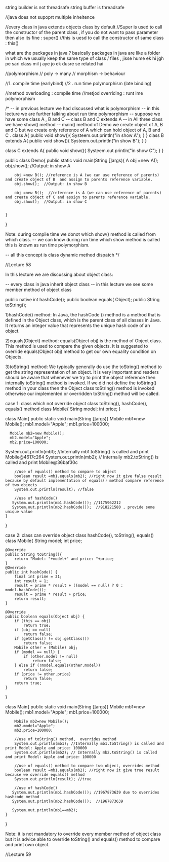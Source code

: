 string builder is not threadsafe
string buffer is threadsafe

//java does not supoprt multiple inheitence


//every  class in java extends objects class by default
//Super is used to call the  constructor of the parent class , if you do not want to pass parameter then also its fine   :  super()
//this is uesd to call the constructor of same class     :   this()



what are the packages in java ?
basically packages in java are like a folder in which we usually keep the same type of class / files  , jisse hume ek hi jgh pe sari class mil j aye jo ek dusre se related hai



//polymorphism
// poly -> many
// morphism -> behaviour

//1. compile time (earlybind)
//2 . run time polymorphism (late binding)

//method overloading  : compile time
//metjod overriding : runt ime polymorphism

/* -- in previous lecture we had discussed what is polymorphism 
-- in this lecture we are further talking about run time polymorphism
-- suppose we have some class A , B and C
-- class B and C extends A 
-- in All three class we have show() method 
-- main() method of Demo we create object of A, B and C but we create only reference of A which can hold
object of A, B and C .
class A{
public void show(){
    Systeem.out.println("in show A");
}
}
class B extends A{
public void show(){
    Systeem.out.println("in show B");
}
}

class C extends A{
public void show(){
    Systeem.out.println("in show C");
}
}

public class Demo{
    public static void main(String []args){
        A obj =new A();  
        obj.show();  //Output: in show A

        obj =new B(); //reference is A (we can use reference of parents) and create object of B  and assign to parents reference variable.
        obj.show();  //Output: in show B

        obj =new B();  //reference is A (we can use reference of parents) and create object of C and assign to parents reference variable.
        obj.show();  //Output: in show C

 
    }
}

Note: during compile time we donot which show() method is called from which class.
    -- we can know during run time which show method is called this is known as run time polymorphism.






  -- all this concept is class dynamic method dispatch  */






//Lecture 58

In this lecture we are discussing about object class:

-- every class in java inherit object class
-- in this lecture we see some member method of object class

public native int hashCode();
public boolean equals( Object);
public  String toString();

1)hashCode() method:
In Java, the hashCode () method is a method that is defined in the Object class, 
which is the parent class of all classes in Java. It returns an integer value that 
represents the unique hash code of an object.

2)equals(Object) method:
equals(Object obj) is the method of Object class. This method is used to compare 
the given objects. It is suggested to override equals(Object obj) method to get our own equality condition on Objects.

3)toString() method:
We typically generally do use the toString() method to get the string representation of an object. It is very important 
and readers should be aware that whenever we try to print the object reference then internally toString() method is invoked. 
If we did not define the toString() method in your class then the Object class toString() method is invoked otherwise our 
implemented or overridden toString() method will be called.

case 1: class which not override object class toString(), hashCode(), equals() method
class Mobile{
   String model;
   int price;
}

class Main{
    public static void main(String []args){
       Mobile mb1=new Mobile();
       mb1.model="Apple";
       mb1.price=100000;

      Mobile mb2=new Mobile();
      mb2.model="Apple";
      mb2.price=100000;

   
System.out.println(mb1); //Internally mb1.toString() is called and print Mobile@4617c264
System.out.println(mb2); // Internally mb2.toString() is called and print Mobile@36baf30c
 

        //use of equals() method to compare to object
        boolean result =mb1.equals(mb2); //right now it give false result because by default implementation of equals() method compare reference of two objects
        System.out.println(result); //false 

        //use of hashCode()
       System.out.println(mb1.hashCode()); //1175962212
       System.out.println(mb2.hashCode());  //918221580 , provide some unique value 
    }
}

case 2: class can override object class hashCode(), toString(), equals()
class Mobile{
    String model;
    int price;

    @Override
    public String toString(){
        return "Model: "+model+" and price: "+price;
    }
    @Override
    public int hashCode() {
        final int prime = 31;
        int result = 1;
        result = prime * result + ((model == null) ? 0 : model.hashCode());
        result = prime * result + price;
        return result;
    }

    @Override
    public boolean equals(Object obj) {
        if (this == obj)
            return true;
        if (obj == null)
            return false;
        if (getClass() != obj.getClass())
            return false;
        Mobile other = (Mobile) obj;
        if (model == null) {
            if (other.model != null)
                return false;
        } else if (!model.equals(other.model))
            return false;
        if (price != other.price)
            return false;
        return true;
    }
 
}

class Main{
    public static void main(String []args){
        Mobile mb1=new Mobile();
        mb1.model="Apple";
        mb1.price=100000;

        Mobile mb2=new Mobile();
        mb2.model="Apple";
        mb2.price=100000;

        //use of toString() method,  overrides method 
        System.out.println(mb1); //Internally mb1.toString() is called and print Model: Apple and price: 100000
        System.out.println(mb2); // Internally mb2.toString() is called and print Model: Apple and price: 100000
 
        //use of equals() method to compare two object, overrides method
        boolean result =mb1.equals(mb2); //right now it give true result because we override equals() method
        System.out.println(result); //true

        //use of hashCode()
       System.out.println(mb1.hashCode()); //1967873639 due to overrides hashcode method
       System.out.println(mb2.hashCode());  //1967873639  

       System.out.println(mb1==mb2); 
    }
}

Note: it is not mandatory to override every member method of object class but it is advice able 
to override toString() and equals() method to compare and print own object.







//Lecture 59